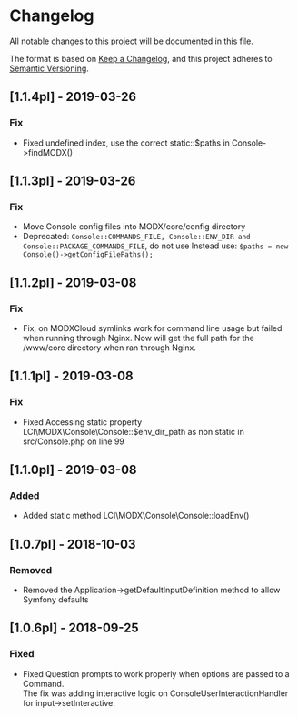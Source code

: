 # Changelog
All notable changes to this project will be documented in this file.

The format is based on [Keep a Changelog](https://keepachangelog.com/en/1.0.0/),
and this project adheres to [Semantic Versioning](https://semver.org/spec/v2.0.0.html).

## [1.1.4pl] - 2019-03-26
### Fix

- Fixed undefined index, use the correct static::$paths in Console->findMODX() 

## [1.1.3pl] - 2019-03-26
### Fix

- Move Console config files into MODX/core/config directory 
- Deprecated: `Console::COMMANDS_FILE, Console::ENV_DIR and Console::PACKAGE_COMMANDS_FILE`, do not use
Instead use: `$paths = new Console()->getConfigFilePaths();`

## [1.1.2pl] - 2019-03-08
### Fix

- Fix, on MODXCloud symlinks work for command line usage but failed when running through Nginx.
Now will get the full path for the /www/core directory when ran through Nginx. 

## [1.1.1pl] - 2019-03-08
### Fix

- Fixed Accessing static property LCI\MODX\Console\Console::$env_dir_path as non static in src/Console.php on line 99

## [1.1.0pl] - 2019-03-08
### Added

- Added static method LCI\MODX\Console\Console::loadEnv()

## [1.0.7pl] - 2018-10-03
### Removed

- Removed the Application->getDefaultInputDefinition method to allow Symfony defaults

## [1.0.6pl] - 2018-09-25
### Fixed

- Fixed Question prompts to work properly when options are passed to a Command.  
The fix was adding interactive logic on ConsoleUserInteractionHandler for input->setInteractive.